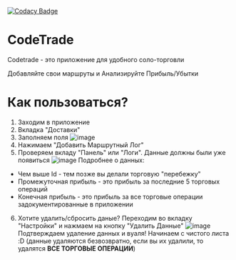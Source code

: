 [![Codacy Badge](https://app.codacy.com/project/badge/Grade/6dad2c6ebb57491398b73bb03a331549)](https://www.codacy.com/gh/LynxarA-Coding/CodeTrade/dashboard?utm_source=github.com&amp;utm_medium=referral&amp;utm_content=LynxarA-Coding/CodeTrade&amp;utm_campaign=Badge_Grade)
# CodeTrade
Codetrade - это приложение для удобного соло-торговли

Добавляйте свои маршруты и Анализируйте Прибыль/Убытки

# Как пользоваться?

1. Заходим в приложение
2. Вкладка "Доставки"
3. Заполняем поля
![image](https://i.imgur.com/aq5VaiD.png)
4. Нажимаем "Добавить Маршрутный Лог"
5. Проверяем вкладу "Панель" или "Логи". Данные должны были уже появиться
![image](https://i.imgur.com/ANV02wO.png)
Подробнее о данных: 
- Чем выше Id - тем позже вы делали торговую "перебежку"
- Промежуточная прибыль - это прибыль за последние 5 торговых операций
- Конечная прибыль - это прибыль за все торговые операции задокументированные в приложении

6. Хотите удалить/сбросить даные? Переходим во вкладку "Настройки" и нажмаем на кнопку "Удалить Данные"
![image](https://i.imgur.com/LCScuWe.png)
Подтверждаем удаление данных и вуаля! Начинаем с чистого листа :D
(данные удаляются безвозвратно, если вы их удалили, то удалятся **ВСЕ ТОРГОВЫЕ ОПЕРАЦИИ**)

